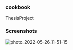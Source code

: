 ### cookbook
ThesisProject
### Screenshots

![photo_2022-05-26_11-51-15](https://user-images.githubusercontent.com/72772459/171409368-c652fd70-ff4e-450e-ba2e-ea2be4756241.jpg)

